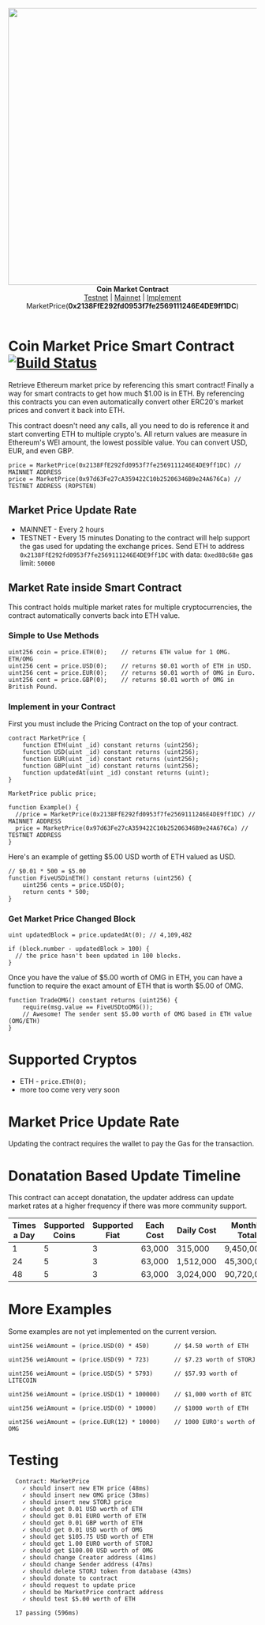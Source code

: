<p align="center">
  <img width="560" src="https://i.imgur.com/AGgUuW8.jpg"><br>
    <b>Coin Market Contract</b><br>
  <a href="https://ropsten.etherscan.io/address/0xc119e802e99c1f66dc78fd11f9d21773c9b053d4#code">Testnet</a> |
  <a href="https://etherscan.io/address/0x2138FfE292fd0953f7fe2569111246E4DE9ff1DC#code">Mainnet</a> |
  <a href="#implementing-inside-contracts">Implement</a>
  <br>
  MarketPrice(<b>0x2138FfE292fd0953f7fe2569111246E4DE9ff1DC</b>)
  <br>
  <br>
</p>

# Coin Market Price Smart Contract [![Build Status](https://travis-ci.org/hunterlong/marketprice.svg?branch=master)](https://travis-ci.org/hunterlong/marketprice)

Retrieve Ethereum market price by referencing this smart contract! 
Finally a way for smart contracts to get how much $1.00 is in ETH. 
By referencing this contracts you can even automatically convert 
other ERC20's market prices and convert it back into ETH.

This contract doesn't need any calls, all you need to do is reference it and start converting ETH to multiple crypto's. 
All return values are measure in Ethereum's WEI amount, the lowest possible value. You can convert USD, EUR, and even GBP.

```
price = MarketPrice(0x2138FfE292fd0953f7fe2569111246E4DE9ff1DC) // MAINNET ADDRESS
price = MarketPrice(0x97d63Fe27cA359422C10b25206346B9e24A676Ca) // TESTNET ADDRESS (ROPSTEN)
```

## Market Price Update Rate
- MAINNET - Every 2 hours
- TESTNET - Every 15 minutes
Donating to the contract will help support the gas used for updating the exchange prices.
Send ETH to address `0x2138FfE292fd0953f7fe2569111246E4DE9ff1DC` with data: `0xed88c68e` gas limit: `50000`

## Market Rate inside Smart Contract
This contract holds multiple market rates for multiple cryptocurrencies, the contract automatically converts back into ETH value.

### Simple to Use Methods
```
uint256 coin = price.ETH(0);    // returns ETH value for 1 OMG. ETH/OMG
uint256 cent = price.USD(0);    // returns $0.01 worth of ETH in USD.
uint256 cent = price.EUR(0);    // returns $0.01 worth of OMG in Euro.
uint256 cent = price.GBP(0);    // returns $0.01 worth of OMG in British Pound.
```

### Implement in your Contract
First you must include the Pricing Contract on the top of your contract.
```
contract MarketPrice {
    function ETH(uint _id) constant returns (uint256);
    function USD(uint _id) constant returns (uint256);
    function EUR(uint _id) constant returns (uint256);
    function GBP(uint _id) constant returns (uint256);
    function updatedAt(uint _id) constant returns (uint);
}

MarketPrice public price;

function Example() {
  //price = MarketPrice(0x2138FfE292fd0953f7fe2569111246E4DE9ff1DC) // MAINNET ADDRESS
  price = MarketPrice(0x97d63Fe27cA359422C10b25206346B9e24A676Ca) // TESTNET ADDRESS
}

```
Here's an example of getting $5.00 USD worth of ETH valued as USD. 

```
// $0.01 * 500 = $5.00
function FiveUSDinETH() constant returns (uint256) {
    uint256 cents = price.USD(0);
    return cents * 500;
}
```

### Get Market Price Changed Block
```
uint updatedBlock = price.updatedAt(0); // 4,109,482

if (block.number - updatedBlock > 100) {
  // the price hasn't been updated in 100 blocks.
}
```

Once you have the value of $5.00 worth of OMG in ETH, you can have a function to 
require the exact amount of ETH that is worth $5.00 of OMG. 
```
function TradeOMG() constant returns (uint256) {
    require(msg.value == FiveUSDtoOMG());
    // Awesome! The sender sent $5.00 worth of OMG based in ETH value (OMG/ETH)
}
```

# Supported Cryptos

- ETH - `price.ETH(0);`
- more too come very very soon

# Market Price Update Rate
Updating the contract requires the wallet to pay the Gas for the transaction.

# Donatation Based Update Timeline
This contract can accept donatation, the updater address can update market 
rates at a higher frequency if there was more community support.

Times a Day | Supported Coins | Supported Fiat | Each Cost | Daily Cost | Monthly Total
----------- | --------------- | -------------- | --------- | ---------- | --------------
1           |       5         |        3       | 63,000    |   315,000  |   9,450,000
24          |       5         |        3       | 63,000    | 1,512,000  |  45,300,000
48          |       5         |        3       | 63,000    | 3,024,000  |  90,720,000

# More Examples
Some examples are not yet implemented on the current version.
```
uint256 weiAmount = (price.USD(0) * 450)       // $4.50 worth of ETH

uint256 weiAmount = (price.USD(9) * 723)       // $7.23 worth of STORJ

uint256 weiAmount = (price.USD(5) * 5793)      // $57.93 worth of LITECOIN

uint256 weiAmount = (price.USD(1) * 100000)    // $1,000 worth of BTC

uint256 weiAmount = (price.USD(0) * 10000)     // $1000 worth of ETH

uint256 weiAmount = (price.EUR(12) * 10000)    // 1000 EURO's worth of OMG
```

# Testing
```
  Contract: MarketPrice
    ✓ should insert new ETH price (48ms)
    ✓ should insert new OMG price (38ms)
    ✓ should insert new STORJ price
    ✓ should get 0.01 USD worth of ETH
    ✓ should get 0.01 EURO worth of ETH
    ✓ should get 0.01 GBP worth of ETH
    ✓ should get 0.01 USD worth of OMG
    ✓ should get $105.75 USD worth of ETH
    ✓ should get 1.00 EURO worth of STORJ
    ✓ should get $100.00 USD worth of OMG
    ✓ should change Creator address (41ms)
    ✓ should change Sender address (47ms)
    ✓ should delete STORJ token from database (43ms)
    ✓ should donate to contract
    ✓ should request to update price
    ✓ should be MarketPrice contract address
    ✓ should test $5.00 worth of ETH

  17 passing (596ms)
  ```
